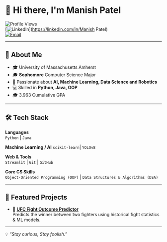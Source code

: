 # 👋 Hi there, I'm Manish Patel  

![Profile Views](https://komarev.com/ghpvc/?username=manishpatel&color=blue)  
[![LinkedIn](https://img.shields.io/badge/LinkedIn-0077B5?style=flat&logo=linkedin&logoColor=white)](https://linkedin.com/in/Manish Patel)   
[![Email](https://img.shields.io/badge/Email-D14836?style=flat&logo=gmail&logoColor=white)](mailto:mmarri@umass.com)  

---

## 🚀 About Me  
- 🎓 University of Massachusetts Amherst
- 🎓 **Sophomore** Computer Science Major  
- 🤖 Passionate about **AI, Machine Learning, Data Science and Robotics**  
- 💻 Skilled in **Python, Java, OOP**  
- 🎓 3.963 Cumulative GPA

---

## 🛠 Tech Stack  

**Languages**  
`Python` | `Java`  

**Machine Learning / AI**
`scikit-learn`| `YOLOv8`  

**Web & Tools**  
`Streamlit` | `Git` | `GitHub`  

**Core CS Skills**  
`Object-Oriented Programming (OOP)` | `Data Structures & Algorithms (DSA)`  

---

## 📌 Featured Projects  

- 🥋 **[UFC Fight Outcome Predictor](https://github.com/Manishmarri11/UFC-Match-Outcome-Predictor)**  
  Predicts the winner between two fighters using historical fight statistics & ML models.  

---

💡 *“Stay curious, Stay foolish.”*

